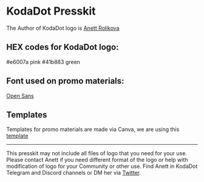 # KodaDot Presskit 

The Author of KodaDot logo is [Anett Rolikova](https://twitter.com/AnettRolikova) 

## HEX codes for KodaDot logo: 
#e6007a pink 
#41b883 green

## Font used on promo materials: 
[Open Sans](https://fonts.google.com/specimen/Open+Sans?query=open+sa)

## Templates
Templates for promo materials are made via Canva, we are using this [template](https://www.canva.com/design/DAEY7Isq_LM/b-vxpD0cvSr3ZxVUs_s-Qw/view?utm_content=DAEY7Isq_LM&utm_campaign=designshare&utm_medium=link&utm_source=sharebutton&mode=preview)


---

This presskit may not include all files of logo that you need for your use. 
Please contact Anett if you need different format of the logo or help with modification of logo for your Community or other use. 
Find Anett in KodaDot Telegram and Discord channels or DM her via [Twitter](https://twitter.com/AnettRolikova). 
